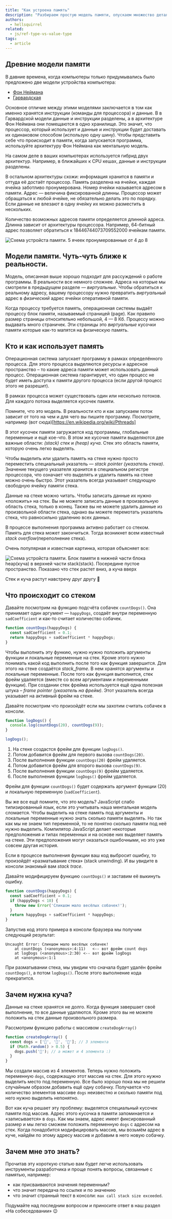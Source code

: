 ```yaml
---
title: "Как устроена память"
description: "Разбираем простую модель памяти, опускаем множество деталей."
authors:
  - hellsquirrel
related:
  - js/ref-type-vs-value-type
tags:
  - article
---
```


## Древние модели памяти

В давние времена, когда компьютеры только придумывались было предложено две модели устройства компьютера:

- [Фон Неймана](https://en.wikipedia.org/wiki/Von_Neumann_architecture)
- [Гарвардская](https://en.wikipedia.org/wiki/Harvard_architecture)

Основное отличие между этими моделями заключается в том как именно хранятся инструкции (команды для процессора) и данные. В в Гарвардской модели данные и инструкции разделены, а в архитектуре Фон Неймана они помещаются в одно хранилище. Это значит, что процессор, который использует и данные и инструкции будет доставать их одинаковом способом (использую одну шину). Чтобы представить себе что происходит в памяти, когда запускается программа, используйте архитектуру Фон Неймана как ментальную модель.

<aside>

На самом деле в ваших компьютерах используется гибрид двух архитектур. Например, в ближайших к CPU кешах, данные и инструкции разделены.

</aside>

В остальном архитектуры схожи: информация хранится в памяти и оттуда её достаёт процессор. Память разделена на ячейки, каждая ячейка заботливо пронумерована. Номер ячейки называется адресом в памяти. Адрес — величина фиксированной длинны. Процессор может обращаться к любой ячейке, не обязательно делать это по порядку. Если данные не влезают в одну ячейку их можно разместить в нескольких.

<aside>

Количество возможных адресов памяти определяется длинной адреса. Длинна зависит от архитектуры процессора. Например, 64-битный адрес позволяет обратиться к 18446744073709552000 ячейкам памяти.

</aside>

![Схема устройста памяти. 5 ячеек пронумерованные от 4 до 8](images/memory.png)

## Модели памяти. Чуть-чуть ближе к реальности.
Модель, описанная выше хорошо подходит для рассуждений о работе программы. В реальности все немного сложнее. Адреса на которые мы смотрели в предыдущем разделе — _виртуальные_. Чтобы обратиться к реальному адресу, вашему процессору нужно превратить _виртуальный_ адрес в _физический_ адрес ячейки оперативной памяти.

Когда процессу требуется память, операционная системы выдаёт процессу блок памяти, называемый страницей (page). Как правило размер страницы относительно небольшой, 4 — 8 Кб. Процессу можно выдавать много страничек. Эти страницы это _виртуальные_ кусочки памяти которые как-то мапятся на физическую память.

## Кто и как использует память

Операционная система запускает программу в рамках определённого процесса. Для этого процесса выделяются ресурсы и адресное пространство – то какие адреса памяти может использовать данный процесс. Операционная система гарантирует, что один процесс не будет иметь доступа к памяти другого процесса (если другой процесс этого не разрешит).

В рамках процесса может существовать один или несколько потоков. Для каждого потока выделяется кусочек памяти.

<aside>

Помните, что это модель. В реальности кто и как запускаем поток зависит от того на чем и для чего вы пишите программу. Посмотрите, например (вот сюда)[https://en.wikipedia.org/wiki/Pthreads]

</aside>

В этот кусочек памяти загружается код программы, глобальные переменные и ещё кое-что. В этом же кусочке памяти выделяются две важные области: _(stack) стек_ и _(heap) куча_. Стек это область памяти, которую очень легко выделять.

<aside>

Чтобы выделить или удалить память на стеке нужно просто переместить специальный указатель — _stack pointer (указатель стека)_. Значение текущего указателя хранится в специальном регистре процессора, что означает что выделять и удалить память на стеке можно очень быстро. Этот указатель всегда указывает следующую свободную ячейку памяти стека.

</aside>

Данные на стеке можно читать. Чтобы записать данные их нужно «положить» на стек. Вы не можете записать данные в произвольную область стека, только в конец. Также вы не можете удалить данные из произвольной области стека, однако вы можете перемотать указатель стека, что равносильно удалению всех данных.

В процессе выполнения программа активно работает со стеком. Память для стека может закончиться. Тогда возникнет всем  известный _stack overflow_(переполнение стека).

Очень популярная и известная картинка, которая объясняет все:

![Схема устройста памяти. Блок памяти в нижней части блока heap(куча) в верхней части stack(stack). Посередине пустое пространство. Показано что стек растет вниз, а куча вверх](images/stack-heap.png)

Стек и куча растут навстречу друг другу 🤗

## Что происходит со стеком

Давайте посмотрим на функцию подсчёта собачек `countDogs()`. Она принимает один аргумент — `happyDogs`, создаёт внутри переменную `sadCoefficient` и как-то считает количество собачек.

```js
function countDogs(happyDogs) {
  const sadCoefficient = 0.1;
  return happyDogs + sadCoefficient * happyDogs;
}
```

Чтобы выполнить эту функию, нужно нужно положить аргументы функции и локальные переменные на стек. Кроме этого нужно понимать какой код выполнить после того как функция завершится. Для этого на стеке создаётся _stack_frame_. В нем хранятся аргументы и локальные переменные. После того как функция выполнится, стек фрейм удаляется (вместе со всем аргументами и переменными функции). При создании стек фрейма используется ещё одна полезная штука – _frame pointer (указатель на фрейм)_. Этот указатель всегда указывает на активный фрейм на стеке.

Давайте посмотрим что произойдёт если мы захотим считать собачек в консоли.

```js
function logDogs() {
  console.log(countDogs(20), countDogs(9));
}

logDogs();
```

1. На стеке создастся фрейм для функции `logDogs()`.
1. Потом добавится фрейм для первого вызова `countDogs(20)`.
1. После выполнения функции `countDogs(20)` фрейм удаляется.
1. Потом добавится фрейм для второго вызова `countDogs(9)`.
1. После выполнения функции `countDogs(9)` фрейм удаляется.
1. После выполнения функции `logDogs()` фрейм удаляется.

Фрейм для функции `countDogs()` будет содержать аргумент функции (20) и локальную переменную (`sadCoefficient`).

<aside>

Вы же все ещё помните, что это модель? JavaScript слабо типизированный язык, если это учитывать наша ментальная модель сломается. Чтобы выделить на стеке память под аргументы и локальные переменные нужно знать сколько памяти выделять. Но так как мы не знаем тип переменной, то не понятно сколько памяти под неё нужно выделить.
Компилятор JavaScript делает некоторые предположения и типах переменных и на основе них выделяет память на стеке. Эти предположения могут оказаться ошибочными, но это уже совсем другая история.

</aside>

Если в процессе выполнения функции ваш код выбросит ошибку, то произойдёт «разматывание стека» (stack unwinding). И вы увидите в консоли знакомый вам _stack trace_.

Давайте модифицируем функцию `countDogs()` и заставим её выкинуть ошибку.

```js
function countDogs(happyDogs) {
  const sadCoefficient = 0.1;
  if (happyDogs < 10) {
    throw new Error('Сликшом мало весёлых собачек!');
  }
  return happyDogs + sadCoefficient * happyDogs;
}
```

Запустив код этого примера в консоли браузера мы получим следующий результат:

```
Uncaught Error: Сликшом мало весёлых собачек!
    at countDogs (<anonymous>:4:11)   <-- вот фрейм count dogs
    at logDogs (<anonymous>:2:30) <-- вот фрейм logDogs
    at <anonymous>:1:1
```

При разматывании стека, мы увидим что сначала будет удалён фрейм `countDogs()`, а потом `logDogs()`. После этого выполнение кода прекратится.

## Зачем нужна куча?

Данные на стеке хранятся не долго. Когда функция завершает своё выполнение, то все данные удаляются. Кроме этого вы не можете положить на стек данные произвольного размера.

Рассмотрим функцию работы с массивом `createDogArray()`

```js
function createDogArray() {
  const dogs = ['🐶', '🐶', '🐶']; // 3 элемента
  if (Math.random() > 0.5) {
    dogs.push('🐶'); // а может и 4 элемента :)
  }
}
```

Мы создали массив из 4 элементов. Теперь нужно положить переменную `dogs`, содержащую этот массив на стек. Для этого нужно выделить место под переменную. Все было хорошо пока мы не решили случайным образом добавить ещё одну собачку. Получается что количество элементов массиве `dogs` неизвестно и сколько памяти под него нужно выделить непонятно.

Вот как куча решает эту проблему: выделятся специальный кусочек памяти под массив. Адрес этого кусочка в памяти запоминается и «записывается» в `dogs`. Как мы знаем, адрес имеет фиксированный размер и мы легко сможем положить переменную `dogs` с адресом на стек. Когда понадобится модифицировать массив, мы возьмём адрес в куче, найдём по этому адресу массив и добавим в него новую собачку.

## Зачем мне это знать?

Прочитав эту короткую статью вам будет легче использовать инструменты разработчика и проще понять вопросы, связанные с памятью, например:

- как присваиваются значения переменным?
- что значит передача по ссылке и по значению
- что значит странный текст в консоли: `max call stack size exceeded`.

Подумайте над последним вопросом и приносите ответ в наш раздел «На собеседовании» 😉
